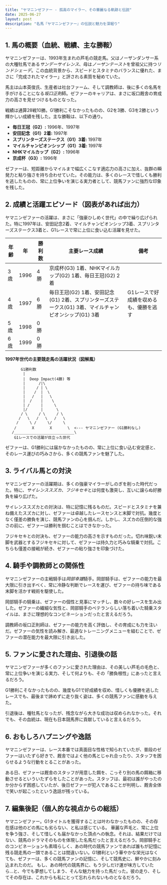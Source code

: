 ```yaml
---
title: "ヤマニンゼファー - 孤高のマイラー、その華麗なる軌跡と伝説"
date: 2025-06-27
layout: post
description: "名馬『ヤマニンゼファー』の伝説と魅力を深堀り"
---
```


## 1. 馬の概要（血統、戦績、主な勝鞍）

ヤマニンゼファーは、1993年生まれの芦毛の競走馬。父はノーザンダンサー系の大種牡馬である*サンデーサイレンス*、母は*ノーザンテースト*を曾祖父に持つ*リンドシェーデ*。この血統背景から、スピードとスタミナのバランスに優れた、まさに「完成されたマイラー」と評される素質を秘めていた。

馬主は山本英俊氏、生産者は社台ファーム、そして調教師は、後に多くの名馬を手がけることになる*坂口正則*師。ゼファーのキャリアは、まさに坂口厩舎の育成力の高さを見せつけるものとなった。

戦績は通算28戦10勝。G1勝利こそなかったものの、G2を3勝、G3を2勝という輝かしい成績を残した。主な勝鞍は、以下の通り。

* **毎日王冠（G2）:** 1996年、1997年
* **安田記念（G1）2着:** 1997年
* **スプリンターズステークス（G1）3着:** 1997年
* **マイルチャンピオンシップ（G1）3着:** 1997年
* **NHKマイルカップ（G2）:** 1996年
* **京成杯（G3）:** 1996年


ゼファーは、短距離からマイルまで幅広くこなす適応力の高さに加え、抜群の瞬発力と粘り強さを持ち合わせていた。その能力は、多くのレースで惜しくも勝利を逃したものの、常に上位争いを演じる実力者として、競馬ファンに強烈な印象を残した。


## 2. 成績と活躍エピソード（図表があれば出力）

ヤマニンゼファーの活躍は、まさに「強豪ひしめく世代」の中で繰り広げられた。特に1997年は、安田記念2着、マイルチャンピオンシップ3着、スプリンターズステークス3着と、G1レースで常に上位に食い込む活躍を見せた。

| 年齢 | 年 | 勝利数 | 主要レース成績 | 備考 |
|---|---|---|---|---|
| 3歳 | 1996 | 4勝 | 京成杯(G3) 1着、NHKマイルカップ(G2) 1着、毎日王冠(G2) 2着 |  |
| 4歳 | 1997 | 6勝 | 毎日王冠(G2) 1着、安田記念(G1) 2着、スプリンターズステークス(G1) 3着、マイルチャンピオンシップ(G1) 3着 | G1レースで好成績を収めるも、優勝を逃す |
| 5歳 | 1998 | 0勝 |  |  |
| 6歳 | 1999 | 0勝 |  |  |


**1997年世代の主要競走馬の活躍状況（図解風）**

```
       G1勝利数
        |
        |  Deep Impact(4勝) 等
        |      /|\
        |     / | \
        |    /  |  \
        |   /   |   \
        |  /    |    \
        | /     |     \
        |/      |      \
       / \     / \     / \
      /   \   /   \   /   \
     /     \ /     \/     \
    /       X       X       \  <--- ヤマニンゼファー (G1勝利なし)  
   /___________________________\
    G1レースでの活躍が目立った世代
```

ゼファーは、G1勝利には届かなかったものの、常に上位に食い込む安定感と、そのレース運びの巧みさから、多くの競馬ファンを魅了した。


## 3. ライバル馬との対決

ヤマニンゼファーの活躍期は、多くの強豪マイラーがしのぎを削った時代だった。特に、*サイレンススズカ*、*フジキセキ*とは何度も激突し、互いに譲らぬ好勝負を繰り広げた。

サイレンススズカとの対決は、特に記憶に残るものだ。スピードとスタミナを兼ね備えたスズカに対し、ゼファーは卓越したレースセンスと末脚で対抗。幾度となく僅差の勝負を演じ、競馬ファンの心を掴んだ。しかし、スズカの圧倒的な強さの前に、ゼファーは勝利を掴むことはできなかった。

フジキセキとの対決も、ゼファーの能力の高さを示すものだった。切れ味鋭い末脚を武器とするフジキセキに対して、ゼファーは持久力と巧みな騎乗で対抗。こちらも僅差の接戦が続き、ゼファーの粘り強さを印象づけた。


## 4. 騎手や調教師との関係性

ヤマニンゼファーの主戦騎手は*岡部幸雄*騎手。岡部騎手は、ゼファーの能力を最大限に引き出すべく、常に冷静な判断でレースを運び、ゼファーの持ち味である末脚を活かす戦術を駆使した。

岡部騎手の騎乗は、ゼファーの個性と見事にマッチし、数々の好レースを生み出した。ゼファーの繊細な気性と、岡部騎手のベテランらしい落ち着いた騎乗スタイルは、まさに理想的なコンビネーションだったと言えるだろう。

調教師の坂口正則師は、ゼファーの能力を高く評価し、その育成にも力を注いだ。ゼファーの気性を読み解き、最適なトレーニングメニューを組むことで、ゼファーの潜在能力を最大限に引き出した。


## 5. ファンに愛された理由、引退後の話

ヤマニンゼファーが多くのファンに愛された理由は、その美しい芦毛の毛色と、常に上位争いを演じる実力、そして何よりも、その「勝負根性」にあったと言えるだろう。

G1勝利こそなかったものの、幾度もG1で好成績を収め、惜しくも優勝を逃したレースでも、最後まで諦めずに走り抜く姿は、多くの競馬ファンに感動を与えた。

引退後は、種牡馬となったが、残念ながら大きな成功は収められなかった。それでも、その血統は、現在も日本競馬界に貢献していると言えるだろう。


## 6. おもしろハプニングや逸話

ヤマニンゼファーは、レース本番では真面目な性格で知られていたが、普段のゼファーはいたずら好きで、厩舎ではよく他の馬とじゃれ合ったり、スタッフを困らせるような行動をとることがあった。

ある日、ゼファーは厩舎のスタッフが用意した餌を、こっそり別の馬の餌箱に移動させるといういたずらをしたことがあった。スタッフは、最初は誰がやったのか分からず困惑していたが、後日ゼファーが犯人であることが判明し、厩舎全体で笑いが起こったという逸話が残っている。


## 7. 編集後記（個人的な視点からの総括）

ヤマニンゼファー。G1タイトルを獲得することは叶わなかったものの、その存在感は他のどの馬にも劣らない、と私は感じている。  華麗な芦毛と、常に上位を争う強さ、そして惜しくも届かなかった頂点への執念。それは、結果だけではない、競馬のドラマそのものを体現した名馬だったと言えるだろう。岡部騎手とのコンビネーションも素晴らしく、あの時代の競馬ファンであれば誰もが記憶に残る競走馬の一頭であることは間違いない。G1勝利という華やかな栄光はなくても、ゼファーは、多くの競馬ファンの記憶に、そして競馬史に、鮮やかに刻み込まれたのだ。  もし、あの時代の競馬界に、もう少しだけ運が味方していたら…と、今でも夢想してしまう、そんな魅力を持った馬だった。彼の走り、そしてその存在は、これからも私にとって忘れられないものとなるだろう。
